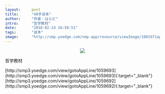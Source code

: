 ```yaml
---
layout:     post
title:      "48手读本"
author:     "作者：はらだ"
intro:      "哲学教材"
date:       "2018-02-14 16:56:51"
tags:       "读本"
image:      "http://smp.yoedge.com/smp-app/resource/viewImage/1001971appline.png"
---
```

<div style="text-align: center">
<p><img src="http://smp.yoedge.com/smp-app/resource/viewImage/1001971appline.png"/></p>
</div>
<p class="post-meta">
<span>哲学教材</span>
</p>
[http://smp3.yoedge.com/view/gotoAppLine/1059693](http://smp3.yoedge.com/view/gotoAppLine/1059693){:target="_blank"}
[http://smp3.yoedge.com/view/gotoAppLine/1059692](http://smp3.yoedge.com/view/gotoAppLine/1059692){:target="_blank"}


